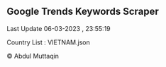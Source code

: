 

## Google Trends Keywords Scraper 
 
Last Update 06-03-2023 , 23:55:19

Country List :
VIETNAM.json



© Abdul Muttaqin 
